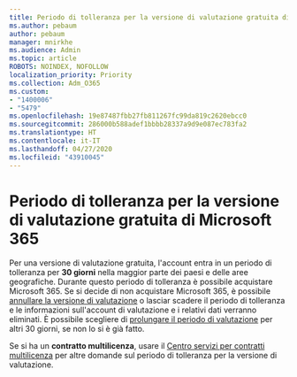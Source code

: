 ```yaml
---
title: Periodo di tolleranza per la versione di valutazione gratuita di Microsoft 365
ms.author: pebaum
author: pebaum
manager: mnirkhe
ms.audience: Admin
ms.topic: article
ROBOTS: NOINDEX, NOFOLLOW
localization_priority: Priority
ms.collection: Adm_O365
ms.custom:
- "1400006"
- "5479"
ms.openlocfilehash: 19e87487fbb27fb811267fc99da819c2620ebcc0
ms.sourcegitcommit: 286000b588adef1bbbb28337a9d9e087ec783fa2
ms.translationtype: HT
ms.contentlocale: it-IT
ms.lasthandoff: 04/27/2020
ms.locfileid: "43910045"
---
```

# <a name="grace-period-for-microsoft-365-free-trial"></a>Periodo di tolleranza per la versione di valutazione gratuita di Microsoft 365

Per una versione di valutazione gratuita, l'account entra in un periodo di tolleranza per **30 giorni** nella maggior parte dei paesi e delle aree geografiche. Durante questo periodo di tolleranza è possibile acquistare Microsoft 365. Se si decide di non acquistare Microsoft 365, è possibile [annullare la versione di valutazione](https://docs.microsoft.com/microsoft-365/commerce/subscriptions/cancel-your-subscription?view=o365-worldwide) o lasciar scadere il periodo di tolleranza e le informazioni sull'account di valutazione e i relativi dati verranno eliminati. È possibile scegliere di [prolungare il periodo di valutazione](https://docs.microsoft.com/microsoft-365/commerce/extend-your-trial) per altri 30 giorni, se non lo si è già fatto.

Se si ha un **contratto multilicenza**, usare il [Centro servizi per contratti multilicenza](https://support.microsoft.com/help/4471406/how-to-contact-the-microsoft-volume-licensing-service-center) per altre domande sul periodo di tolleranza per la versione di valutazione.
